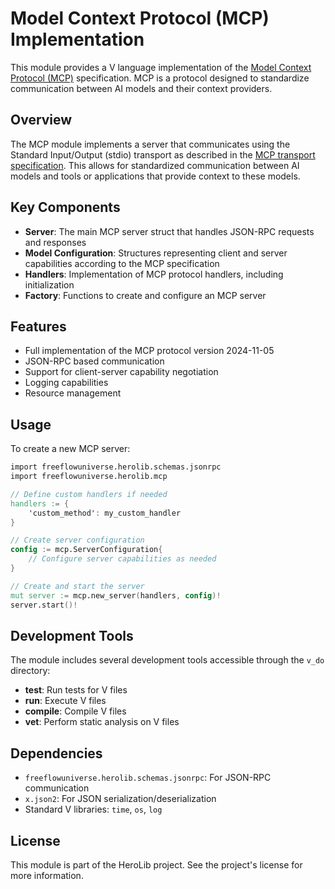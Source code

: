 # Model Context Protocol (MCP) Implementation

This module provides a V language implementation of the [Model Context Protocol (MCP)](https://spec.modelcontextprotocol.io/specification/2024-11-05/) specification. MCP is a protocol designed to standardize communication between AI models and their context providers.

## Overview

The MCP module implements a server that communicates using the Standard Input/Output (stdio) transport as described in the [MCP transport specification](https://modelcontextprotocol.io/docs/concepts/transports). This allows for standardized communication between AI models and tools or applications that provide context to these models.

## Key Components

- **Server**: The main MCP server struct that handles JSON-RPC requests and responses
- **Model Configuration**: Structures representing client and server capabilities according to the MCP specification
- **Handlers**: Implementation of MCP protocol handlers, including initialization
- **Factory**: Functions to create and configure an MCP server

## Features

- Full implementation of the MCP protocol version 2024-11-05
- JSON-RPC based communication
- Support for client-server capability negotiation
- Logging capabilities
- Resource management

## Usage

To create a new MCP server:

```v
import freeflowuniverse.herolib.schemas.jsonrpc
import freeflowuniverse.herolib.mcp

// Define custom handlers if needed
handlers := {
    'custom_method': my_custom_handler
}

// Create server configuration
config := mcp.ServerConfiguration{
    // Configure server capabilities as needed
}

// Create and start the server
mut server := mcp.new_server(handlers, config)!
server.start()!
```

## Development Tools

The module includes several development tools accessible through the `v_do` directory:

- **test**: Run tests for V files
- **run**: Execute V files
- **compile**: Compile V files
- **vet**: Perform static analysis on V files

## Dependencies

- `freeflowuniverse.herolib.schemas.jsonrpc`: For JSON-RPC communication
- `x.json2`: For JSON serialization/deserialization
- Standard V libraries: `time`, `os`, `log`

## License

This module is part of the HeroLib project. See the project's license for more information.
